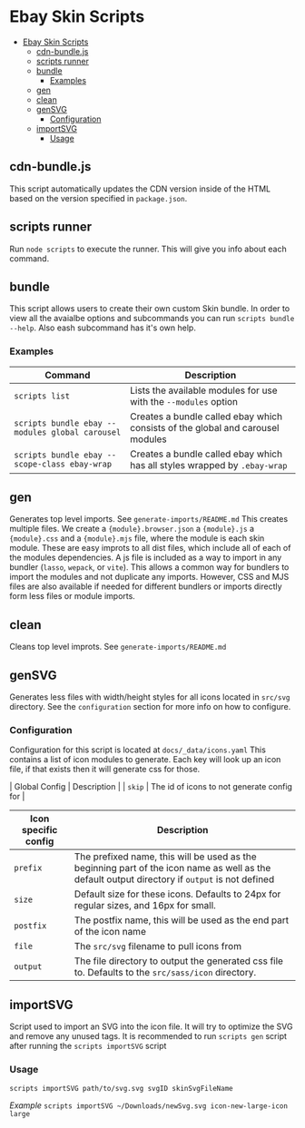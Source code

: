 # Ebay Skin Scripts

-   [Ebay Skin Scripts](#ebay-skin-scripts)
    -   [cdn-bundle.js](#cdn-bundlejs)
    -   [scripts runner](#scripts-runner)
    -   [bundle](#bundle)
        -   [Examples](#examples)
    -   [gen](#gen)
    -   [clean](#clean)
    -   [genSVG](#gensvg)
        -   [Configuration](#configuration)
    -   [importSVG](#importsvg)
        -   [Usage](#usage)

## cdn-bundle.js

This script automatically updates the CDN version inside of the HTML based on the version specified in `package.json`.

## scripts runner

Run `node scripts` to execute the runner. This will give you info about each command.

## bundle

This script allows users to create their own custom Skin bundle.
In order to view all the avaialbe options and subcommands you can run `scripts bundle --help`. Also eash subcommand has it's own help.

### Examples

| Command                                         | Description                                                                    |
| ----------------------------------------------- | ------------------------------------------------------------------------------ |
| `scripts list`                                  | Lists the available modules for use with the `--modules` option                |
| `scripts bundle ebay --modules global carousel` | Creates a bundle called ebay which consists of the global and carousel modules |
| `scripts bundle ebay --scope-class ebay-wrap`   | Creates a bundle called ebay which has all styles wrapped by `.ebay-wrap`      |

## gen

Generates top level imports. See `generate-imports/README.md`
This creates multiple files. We create a `{module}.browser.json` a `{module}.js` a `{module}.css` and a `{module}.mjs` file, where the module is each skin module.
These are easy improts to all dist files, which include all of each of the modules dependencies.
A js file is included as a way to import in any bundler (`lasso`, `wepack`, or `vite`). This allows a common way for bundlers to import the modules and not duplicate any imports. However, CSS and MJS files are also available if needed for different bundlers or imports directly form less files or module imports.

## clean

Cleans top level improts. See `generate-imports/README.md`

## genSVG

Generates less files with width/height styles for all icons located in `src/svg` directory. See the `configuration` section for more info on how to configure.

### Configuration

Configuration for this script is located at `docs/_data/icons.yaml`
This contains a list of icon modules to generate. Each key will look up an icon file, if that exists then it will generate css for those.

| Global Config | Description |
| `skip` | The id of icons to not generate config for |

| Icon specific config | Description                                                                                                                                    |
| -------------------- | ---------------------------------------------------------------------------------------------------------------------------------------------- |
| `prefix`             | The prefixed name, this will be used as the beginning part of the icon name as well as the default output directory if `output` is not defined |
| `size`               | Default size for these icons. Defaults to 24px for regular sizes, and 16px for small.                                                          |
| `postfix`            | The postfix name, this will be used as the end part of the icon name                                                                           |
| `file`               | The `src/svg` filename to pull icons from                                                                                                      |
| `output`             | The file directory to output the generated css file to. Defaults to the `src/sass/icon` directory.                                             |

## importSVG

Script used to import an SVG into the icon file. It will try to optimize the SVG and remove any unused tags.
It is recommended to run `scripts gen` script after running the `scripts importSVG` script

### Usage

`scripts importSVG path/to/svg.svg svgID skinSvgFileName`

_Example_
`scripts importSVG ~/Downloads/newSvg.svg icon-new-large-icon large`
